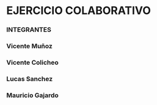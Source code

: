 # EJERCICIO COLABORATIVO

### INTEGRANTES
### Vicente Muñoz
### Vicente Colicheo
### Lucas Sanchez
### Mauricio Gajardo